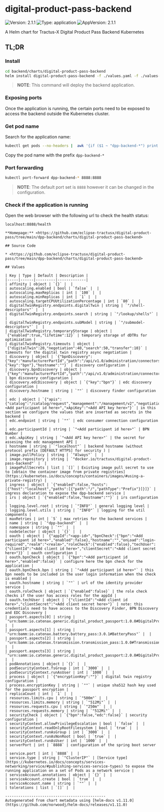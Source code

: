 <!-- 
  Catena-X - Digital Product Passport Application 
 
  Copyright (c) 2022, 2024 BASF SE, BMW AG, Henkel AG & Co. KGaA
  Copyright (c) 2022, 2024 Contributors to the Eclipse Foundation

  See the NOTICE file(s) distributed with this work for additional
  information regarding copyright ownership.
 
  This program and the accompanying materials are made available under the
  terms of the Apache License, Version 2.0 which is available at
  https://www.apache.org/licenses/LICENSE-2.0.
 
  Unless required by applicable law or agreed to in writing, software
  distributed under the License is distributed on an "AS IS" BASIS
  WITHOUT WARRANTIES OR CONDITIONS OF ANY KIND,
  either express or implied. See the
  License for the specific language govern in permissions and limitations
  under the License.
 
  SPDX-License-Identifier: Apache-2.0
-->

# digital-product-pass-backend

![Version: 2.1.1](https://img.shields.io/badge/Version-2.1.1-informational?style=flat-square) ![Type: application](https://img.shields.io/badge/Type-application-informational?style=flat-square) ![AppVersion: 2.1.1](https://img.shields.io/badge/AppVersion-2.1.1-informational?style=flat-square)

A Helm chart for Tractus-X Digital Product Pass Backend Kubernetes

## TL;DR 

### Install

```bash
cd backend/charts/digital-product-pass-backend
helm install digital-product-pass-backend -f ./values.yaml -f ./values-int.yaml
```

> **NOTE**: This command will deploy the backend application.

### Exposing ports

Once the application is running, the certain ports need to be exposed to access the backend outside the Kubernetes cluster.

### Get pod name
Search for the application name:

```bash
kubectl get pods --no-headers |  awk '{if ($1 ~ "dpp-backend-*") print $1}'
```
Copy the pod name with the prefix `dpp-backend-*`

### Port forwarding

```bash
kubectl port-forward dpp-backend-* 8888:8888
```

> **NOTE**: The default port set is `8888` however it can be changed in the configuration.

### Check if the application is running

Open the web browser with the following url to check the health status:
```
localhost:8888/health

**Homepage:** <https://github.com/eclipse-tractusx/digital-product-pass/tree/main/dpp-backend/charts/digital-product-pass-backend>

## Source Code

* <https://github.com/eclipse-tractusx/digital-product-pass/tree/main/dpp-backend/charts/digital-product-pass-backend>

## Values

| Key | Type | Default | Description |
|-----|------|---------|-------------|
| affinity | object | `{}` |  |
| autoscaling.enabled | bool | `false` |  |
| autoscaling.maxReplicas | int | `100` |  |
| autoscaling.minReplicas | int | `1` |  |
| autoscaling.targetCPUUtilizationPercentage | int | `80` |  |
| digitalTwinRegistry.endpoints.digitalTwin | string | `"/shell-descriptors"` |  |
| digitalTwinRegistry.endpoints.search | string | `"/lookup/shells"` |  |
| digitalTwinRegistry.endpoints.subModel | string | `"/submodel-descriptors"` |  |
| digitalTwinRegistry.temporaryStorage | object | `{"enabled":true,"lifetime":12}` | temporary storage of dDTRs for optimization |
| digitalTwinRegistry.timeouts | object | `{"digitalTwin":20,"negotiation":40,"search":50,"transfer":10}` | timeouts for the digital twin registry async negotiation |
| discovery | object | `{"bpnDiscovery":{"key":"manufacturerPartId","path":"/api/v1.0/administration/connectors/bpnDiscovery/search"},"edcDiscovery":{"key":"bpn"},"hostname":""}` | discovery configuration |
| discovery.bpnDiscovery | object | `{"key":"manufacturerPartId","path":"/api/v1.0/administration/connectors/bpnDiscovery/search"}` | bpn discovery configuration |
| discovery.edcDiscovery | object | `{"key":"bpn"}` | edc discovery configuration |
| discovery.hostname | string | `""` | discovery finder configuration |
| edc | object | `{"apis":{"catalog":"/catalog/request","management":"/management/v2","negotiation":"/contractnegotiations","transfer":"/transferprocesses"},"delay":100,"endpoint":"","participantId":"<Add participant id here>","xApiKey":"<Add API key here>"}` | in this section we configure the values that are inserted as secrets in the backend |
| edc.endpoint | string | `""` | edc consumer connection configuration |
| edc.participantId | string | `"<Add participant id here>"` | BPN Number |
| edc.xApiKey | string | `"<Add API key here>"` | the secret for assesing the edc management API |
| hostname | string | `"localhost"` | backend hostname (without protocol prefix [DEFAULT HTTPS] for security ) |
| image.pullPolicy | string | `"Always"` |  |
| image.repository | string | `"docker.io/tractusx/digital-product-pass-backend"` |  |
| imagePullSecrets | list | `[]` | Existing image pull secret to use to [obtain the container image from private registries](https://kubernetes.io/docs/concepts/containers/images/#using-a-private-registry) |
| ingress | object | `{"enabled":false,"hosts":[{"host":"localhost","paths":[{"path":"/","pathType":"Prefix"}]}]}` | ingress declaration to expose the dpp-backend service |
| irs | object | `{"enabled":false,"hostname":""}` | irs configuration |
| logging.level.root | string | `"INFO"` | general logging level |
| logging.level.utils | string | `"INFO"` | logging for the util components |
| maxRetries | int | `5` | max retries for the backend services |
| name | string | `"dpp-backend"` |  |
| namespace | string | `""` |  |
| nodeSelector | object | `{}` |  |
| oauth | object | `{"appId":"<app-id>","bpnCheck":{"bpn":"<Add participant id here>","enabled":false},"hostname":"","onLoad":"login-required","realm":"<realm>","roleCheck":{"enabled":false},"techUser":{"clientId":"<Add client id here>","clientSecret":"<Add client secret here>"}}` | oauth configuration |
| oauth.bpnCheck | object | `{"bpn":"<Add participant id here>","enabled":false}` | configure here the bpn check for the application |
| oauth.bpnCheck.bpn | string | `"<Add participant id here>"` | this bpn needs to be included in the user login information when the check is enabled |
| oauth.hostname | string | `""` | url of the identity provider service |
| oauth.roleCheck | object | `{"enabled":false}` | the role check checks if the user has access roles for the appId |
| oauth.techUser | object | `{"clientId":"<Add client id here>","clientSecret":"<Add client secret here>"}` | note: this credentials need to have access to the Discovery Finder, BPN Discovery and EDC Discovery |
| passport.aspects[0] | string | `"urn:bamm:io.catenax.generic.digital_product_passport:1.0.0#DigitalProductPassport"` |  |
| passport.aspects[1] | string | `"urn:bamm:io.catenax.battery.battery_pass:3.0.1#BatteryPass"` |  |
| passport.aspects[2] | string | `"urn:bamm:io.catenax.transmission.transmission_pass:1.0.0#TransmissionPass"` |  |
| passport.aspects[3] | string | `"urn:samm:io.catenax.generic.digital_product_passport:2.0.0#DigitalProductPassport"` |  |
| podAnnotations | object | `{}` |  |
| podSecurityContext.fsGroup | int | `3000` |  |
| podSecurityContext.runAsUser | int | `1000` |  |
| process | object | `{"encryptionKey":""}` | digital twin registry configuration |
| process.encryptionKey | string | `""` | unique sha512 hash key used for the passport encryption |
| replicaCount | int | `1` |  |
| resources.limits.cpu | string | `"500m"` |  |
| resources.limits.memory | string | `"512Mi"` |  |
| resources.requests.cpu | string | `"250m"` |  |
| resources.requests.memory | string | `"512Mi"` |  |
| securityCheck | object | `{"bpn":false,"edc":false}` | security configuration |
| securityContext.allowPrivilegeEscalation | bool | `false` |  |
| securityContext.readOnlyRootFilesystem | bool | `true` |  |
| securityContext.runAsGroup | int | `3000` |  |
| securityContext.runAsNonRoot | bool | `true` |  |
| securityContext.runAsUser | int | `1000` |  |
| serverPort | int | `8888` | configuration of the spring boot server |
| service.port | int | `8888` |  |
| service.type | string | `"ClusterIP"` | [Service type](https://kubernetes.io/docs/concepts/services-networking/service/#publishing-services-service-types) to expose the running application on a set of Pods as a network service |
| serviceAccount.annotations | object | `{}` |  |
| serviceAccount.create | bool | `true` |  |
| serviceAccount.name | string | `""` |  |
| tolerations | list | `[]` |  |

----------------------------------------------
Autogenerated from chart metadata using [helm-docs v1.11.0](https://github.com/norwoodj/helm-docs/releases/v1.11.0)
